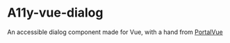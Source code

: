 # A11y-vue-dialog

An accessible dialog component made for Vue, with a hand from [PortalVue](https://github.com/LinusBorg/portal-vue)
